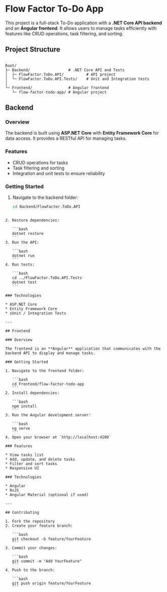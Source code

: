﻿# Flow Factor To-Do App

This project is a full-stack To-Do application with a **.NET Core API backend** and an **Angular frontend**. It allows users to manage tasks efficiently with features like CRUD operations, task filtering, and sorting.

## Project Structure

```

Root/
├─ Backend/                 # .NET Core API and Tests
│  ├─ FlowFactor.ToDo.API/          # API project
│  └─ FlowFactor.ToDo.API.Tests/    # Unit and Integration tests
│
└─ Frontend/                # Angular frontend
   └─ flow-factor-todo-app/ # Angular project

````

## Backend

### Overview
The backend is built using **ASP.NET Core** with **Entity Framework Core** for data access. It provides a RESTful API for managing tasks.

### Features
- CRUD operations for tasks
- Task filtering and sorting
- Integration and unit tests to ensure reliability

### Getting Started
1. Navigate to the backend folder:
   ```bash
   cd Backend/FlowFactor.ToDo.API
````

2. Restore dependencies:

   ```bash
   dotnet restore
   ```
3. Run the API:

   ```bash
   dotnet run
   ```
4. Run tests:

   ```bash
   cd ../FlowFactor.ToDo.API.Tests
   dotnet test
   ```

### Technologies

* ASP.NET Core
* Entity Framework Core
* xUnit / Integration Tests

---

## Frontend

### Overview

The frontend is an **Angular** application that communicates with the backend API to display and manage tasks.

### Getting Started

1. Navigate to the frontend folder:

   ```bash
   cd Frontend/flow-factor-todo-app
   ```
2. Install dependencies:

   ```bash
   npm install
   ```
3. Run the Angular development server:

   ```bash
   ng serve
   ```
4. Open your browser at `http://localhost:4200`

### Features

* View tasks list
* Add, update, and delete tasks
* Filter and sort tasks
* Responsive UI

### Technologies

* Angular
* RxJS
* Angular Material (optional if used)

---

## Contributing

1. Fork the repository
2. Create your feature branch:

   ```bash
   git checkout -b feature/YourFeature
   ```
3. Commit your changes:

   ```bash
   git commit -m "Add YourFeature"
   ```
4. Push to the branch:

   ```bash
   git push origin feature/YourFeature
   ```